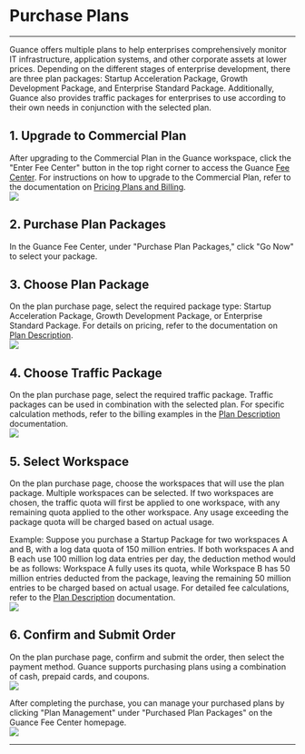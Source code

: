 # Purchase Plans
---

Guance offers multiple plans to help enterprises comprehensively monitor IT infrastructure, application systems, and other corporate assets at lower prices. Depending on the different stages of enterprise development, there are three plan packages: Startup Acceleration Package, Growth Development Package, and Enterprise Standard Package. Additionally, Guance also provides traffic packages for enterprises to use according to their own needs in conjunction with the selected plan.

<a name="SFSA6"></a>
## 1. Upgrade to Commercial Plan

After upgrading to the Commercial Plan in the Guance workspace, click the "Enter Fee Center" button in the top right corner to access the Guance [Fee Center](https://boss.guance.com). For instructions on how to upgrade to the Commercial Plan, refer to the documentation on [Pricing Plans and Billing](../../../../billing/index.md).<br />![](../../../img/11.account_center_10.png)
<a name="tr5vY"></a>
## 2. Purchase Plan Packages

In the Guance Fee Center, under "Purchase Plan Packages," click "Go Now" to select your package.<br />
<a name="aJWr1"></a>
## 3. Choose Plan Package

On the plan purchase page, select the required package type: Startup Acceleration Package, Growth Development Package, or Enterprise Standard Package. For details on pricing, refer to the documentation on [Plan Description](../../../../billing/cost-center/account-wallet/yearly-package/index.md).<br />![](../../../img/1.package_3.png)
<a name="EyliR"></a>
## 4. Choose Traffic Package

On the plan purchase page, select the required traffic package. Traffic packages can be used in combination with the selected plan. For specific calculation methods, refer to the billing examples in the [Plan Description](../../../../billing/cost-center/account-wallet/yearly-package/index.md) documentation.<br />![](../../../img/1.package_4.png)
<a name="bepgK"></a>
## 5. Select Workspace

On the plan purchase page, choose the workspaces that will use the plan package. Multiple workspaces can be selected. If two workspaces are chosen, the traffic quota will first be applied to one workspace, with any remaining quota applied to the other workspace. Any usage exceeding the package quota will be charged based on actual usage.

Example: Suppose you purchase a Startup Package for two workspaces A and B, with a log data quota of 150 million entries. If both workspaces A and B each use 100 million log data entries per day, the deduction method would be as follows: Workspace A fully uses its quota, while Workspace B has 50 million entries deducted from the package, leaving the remaining 50 million entries to be charged based on actual usage. For detailed fee calculations, refer to the [Plan Description](../../../../billing/cost-center/account-wallet/yearly-package/index.md) documentation.<br />![](../../../img/1.package_5.png)

<a name="swG9V"></a>
## 6. Confirm and Submit Order

On the plan purchase page, confirm and submit the order, then select the payment method. Guance supports purchasing plans using a combination of cash, prepaid cards, and coupons.<br />![](../../../img/2.fee_package_2.png)

After completing the purchase, you can manage your purchased plans by clicking "Plan Management" under "Purchased Plan Packages" on the Guance Fee Center homepage.<br />![](../../../img/2.fee_package_3.png)


---